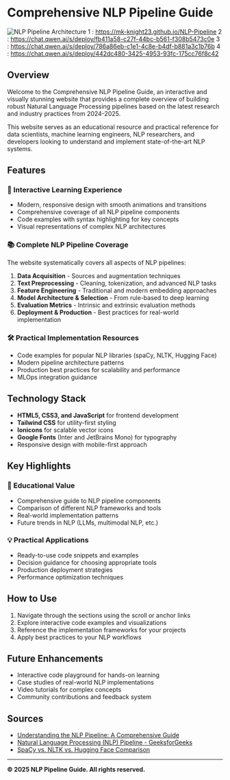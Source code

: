 # Comprehensive NLP Pipeline Guide

![NLP Pipeline Architecture](https://miro.medium.com/v2/resize:fit:1400/1*lBLej7kiabKajpJAdnkxeA.png)
1 : https://mk-knight23.github.io/NLP-Pipeline
2 : https://chat.qwen.ai/s/deploy/fb411a58-c27f-44bc-b561-f308b5473c0e
3 : https://chat.qwen.ai/s/deploy/786a86eb-c1e1-4c8e-b4df-b881a3c1b76b
4 : https://chat.qwen.ai/s/deploy/442dc480-3425-4953-93fc-175cc76f8c42

## Overview
Welcome to the Comprehensive NLP Pipeline Guide, an interactive and visually stunning website that provides a complete overview of building robust Natural Language Processing pipelines based on the latest research and industry practices from 2024-2025.

This website serves as an educational resource and practical reference for data scientists, machine learning engineers, NLP researchers, and developers looking to understand and implement state-of-the-art NLP systems.

## Features

### 🌟 Interactive Learning Experience
- Modern, responsive design with smooth animations and transitions
- Comprehensive coverage of all NLP pipeline components
- Code examples with syntax highlighting for key concepts
- Visual representations of complex NLP architectures

### 📚 Complete NLP Pipeline Coverage
The website systematically covers all aspects of NLP pipelines:

1. **Data Acquisition** - Sources and augmentation techniques
2. **Text Preprocessing** - Cleaning, tokenization, and advanced NLP tasks
3. **Feature Engineering** - Traditional and modern embedding approaches
4. **Model Architecture & Selection** - From rule-based to deep learning
5. **Evaluation Metrics** - Intrinsic and extrinsic evaluation methods
6. **Deployment & Production** - Best practices for real-world implementation

### 🛠️ Practical Implementation Resources
- Code examples for popular NLP libraries (spaCy, NLTK, Hugging Face)
- Modern pipeline architecture patterns
- Production best practices for scalability and performance
- MLOps integration guidance

## Technology Stack
- **HTML5, CSS3, and JavaScript** for frontend development
- **Tailwind CSS** for utility-first styling
- **Ionicons** for scalable vector icons
- **Google Fonts** (Inter and JetBrains Mono) for typography
- Responsive design with mobile-first approach

## Key Highlights

### 🎯 Educational Value
- Comprehensive guide to NLP pipeline components
- Comparison of different NLP frameworks and tools
- Real-world implementation patterns
- Future trends in NLP (LLMs, multimodal NLP, etc.)

### 💡 Practical Applications
- Ready-to-use code snippets and examples
- Decision guidance for choosing appropriate tools
- Production deployment strategies
- Performance optimization techniques

## How to Use
1. Navigate through the sections using the scroll or anchor links
2. Explore interactive code examples and visualizations
3. Reference the implementation frameworks for your projects
4. Apply best practices to your NLP workflows

## Future Enhancements
- Interactive code playground for hands-on learning
- Case studies of real-world NLP implementations
- Video tutorials for complex concepts
- Community contributions and feedback system

## Sources
- [Understanding the NLP Pipeline: A Comprehensive Guide](https://medium.com/@asjad_ali/understanding-the-nlp-pipeline-a-comprehensive-guide-828b2b3cd4e2)
- [Natural Language Processing (NLP) Pipeline - GeeksforGeeks](https://www.geeksforgeeks.org/natural-language-processing-nlp-pipeline/)
- [SpaCy vs. NLTK vs. Hugging Face Comparison](https://medium.com/@tyagi.lekhansh/data-science-frameworks-for-natural-language-processing-spacy-vs-nltk-vs-hugging-face-d532ef06bfa3)

---

**© 2025 NLP Pipeline Guide. All rights reserved.**
